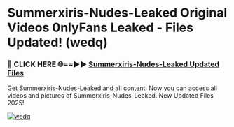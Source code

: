 # Summerxiris-Nudes-Leaked Original Videos 0nlyFans Leaked - Files Updated! (wedq)

<h3>🔴 CLICK HERE 🌐==►► <a href="https://tinyurl.com/yc6ubb5a" rel="nofollow">Summerxiris-Nudes-Leaked Updated Files</a></h3>

Get Summerxiris-Nudes-Leaked and all content. Now you can access all videos and pictures of Summerxiris-Nudes-Leaked. New Updated Files 2025!

[![wedq](https://i.imgur.com/7eu0CRL.gif)](https://tinyurl.com/yc6ubb5a)
